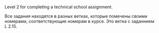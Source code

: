 Level 2 for completing a technical school assignment.

Все задания находятся в разных ветках, которые помечены своими номерами, соответствующие номерам в курсе. Это ветка с заданнием L 2.15.
